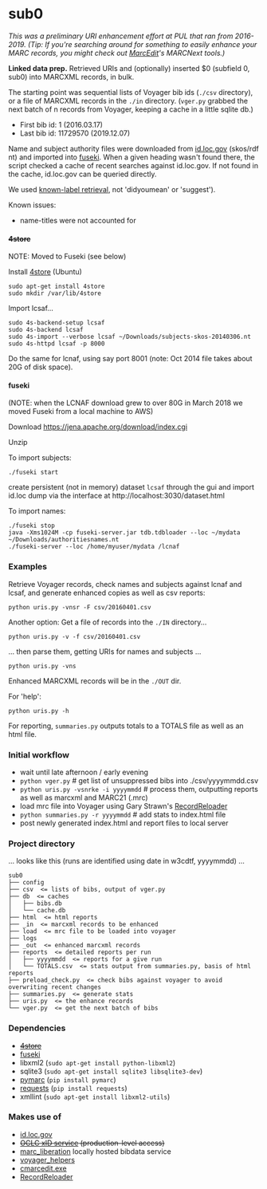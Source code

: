 # sub0

<i>This was a preliminary URI enhancement effort at PUL that ran from 2016-2019. (Tip: If you're searching around for something to easily enhance your MARC records, you might check out [MarcEdit](http://marcedit.reeset.net/)'s MARCNext tools.)</i>

<b>Linked data prep.</b> Retrieved URIs and (optionally) inserted $0 (subfield 0, sub0) into MARCXML records, in bulk.

The starting point was sequential lists of Voyager bib ids (`./csv` directory), or a file of MARCXML records in the `./in` directory. (`vger.py` grabbed the next batch of n records from Voyager, keeping a cache in a little sqlite db.) 

* First bib id: 1 (2016.03.17)
* Last  bib id: 11729570 (2019.12.07)

Name and subject authority files were downloaded from [id.loc.gov](http://id.loc.gov/download/) (skos/rdf nt) and imported into [fuseki](https://jena.apache.org/download/index.cgi). When a given heading wasn't found there, the script checked a cache of recent searches against id.loc.gov. If not found in the cache, id.loc.gov can be queried directly.

We used [known-label retrieval](http://id.loc.gov/techcenter/searching.html), not 'didyoumean' or 'suggest'). 

Known issues: 
* name-titles were not accounted for


#### ~~4store~~ 

NOTE: Moved to Fuseki (see below)

Install [4store](http://4store.org/) (Ubuntu)
```
sudo apt-get install 4store
sudo mkdir /var/lib/4store
```

Import lcsaf...
```
sudo 4s-backend-setup lcsaf
sudo 4s-backend lcsaf
sudo 4s-import --verbose lcsaf ~/Downloads/subjects-skos-20140306.nt
sudo 4s-httpd lcsaf -p 8000
```
Do the same for lcnaf, using say port 8001 (note: Oct 2014 file takes about 20G of disk space).

#### fuseki
(NOTE: when the LCNAF download grew to over 80G in March 2018 we moved Fuseki from a local machine to AWS)

Download https://jena.apache.org/download/index.cgi

Unzip

To import subjects:

`./fuseki start`

create persistent (not in memory) dataset `lcsaf` through the gui and import id.loc dump via the interface at http://localhost:3030/dataset.html

To import names:
```
./fuseki stop
java -Xms1024M -cp fuseki-server.jar tdb.tdbloader --loc ~/mydata ~/Downloads/authoritiesnames.nt
./fuseki-server --loc /home/myuser/mydata /lcnaf
```

### Examples
Retrieve Voyager records, check names and subjects against lcnaf and lcsaf, and generate enhanced copies as well as csv reports: 

`python uris.py -vnsr -F csv/20160401.csv`

Another option: Get a file of records into the `./IN` directory...

`python uris.py -v -f csv/20160401.csv` 

... then parse them, getting URIs for names and subjects ... 

`python uris.py -vns`

Enhanced MARCXML records will be in the `./OUT` dir.

For 'help':

`python uris.py -h`

For reporting, `summaries.py` outputs totals to a TOTALS file as well as an html file.

### Initial workflow
* wait until late afternoon / early evening
* `python vger.py` # get list of unsuppressed bibs into ./csv/yyyymmdd.csv
* `python uris.py -vsnrke -i yyyymmdd` # process them, outputting reports as well as marcxml and MARC21 (.mrc)
* load mrc file into Voyager using Gary Strawn's [RecordReloader](http://files.library.northwestern.edu/public/RecordReloader/)
* `python summaries.py -r yyyymmdd` # add stats to index.html file
* post newly generated index.html and report files to local server

### Project directory
... looks like this (runs are identified using date in w3cdtf, yyyymmdd) ... 
```
sub0
├── config 
├── csv  <= lists of bibs, output of vger.py
├── db  <= caches
│   ├── bibs.db
│   └── cache.db
├── html  <= html reports
├── _in  <= marcxml records to be enhanced
├── load  <= mrc file to be loaded into voyager
├── logs
├── _out  <= enhanced marcxml records
├── reports  <= detailed reports per run
│   ├── yyyymmdd  <= reports for a give run
│   └── TOTALS.csv  <= stats output from summaries.py, basis of html reports
├── preload_check.py  <= check bibs against voyager to avoid overwriting recent changes
├── summaries.py  <= generate stats
├── uris.py  <= the enhance records
└── vger.py  <= get the next batch of bibs
```

### Dependencies
 * <strike>[4store](http://4store.org/)</strike>
 * [fuseki](https://jena.apache.org/documentation/serving_data/)
 * libxml2 (`sudo apt-get install python-libxml2`)
 * sqlite3 (`sudo apt-get install sqlite3 libsqlite3-dev`)
 * [pymarc](https://github.com/edsu/pymarc) (`pip install pymarc`)
 * [requests](http://docs.python-requests.org/en/latest/index.html)
   (`pip install requests`)
 * xmllint (`sudo apt-get install libxml2-utils`)
   
### Makes use of
 * [id.loc.gov](http://id.loc.gov/)
 * <strike>[OCLC xID service](https://www.oclc.org/developer/develop/web-services/xid-api.en.html) (production-level access)</strike>
 * [marc_liberation](https://github.com/pulibrary/marc_liberation) locally hosted bibdata service
 * [voyager_helpers](https://github.com/pulibrary/voyager_helpers)
 * [cmarcedit.exe](http://marcedit.reeset.net/cmarcedit-exe-using-the-command-line)
 * [RecordReloader](http://files.library.northwestern.edu/public/RecordReloader/)
